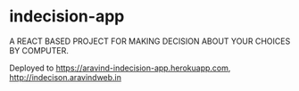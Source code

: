 # indecision-app

A REACT BASED PROJECT FOR MAKING DECISION ABOUT YOUR CHOICES BY COMPUTER.

Deployed to https://aravind-indecision-app.herokuapp.com, http://indecison.aravindweb.in

